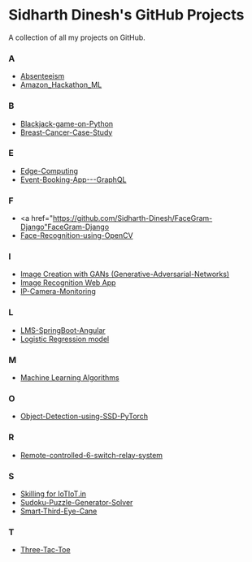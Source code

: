 # Sidharth Dinesh's GitHub Projects
A collection of all my projects on GitHub.

### A
- <a href="https://github.com/Sidharth-Dinesh/Absenteeism">Absenteeism</a>
- <a href="https://github.com/Sidharth-Dinesh/Amazon_Hackathon_ML">Amazon_Hackathon_ML</a>

### B
- <a href="https://github.com/Sidharth-Dinesh/Blackjack-game-on-Python">Blackjack-game-on-Python</a>
- <a href="https://github.com/Sidharth-Dinesh/Breast-Cancer-Case-Study">Breast-Cancer-Case-Study</a>

### E
- <a href="https://github.com/Sidharth-Dinesh/Edge-Computing">Edge-Computing</a>
- <a href="https://github.com/Sidharth-Dinesh/Event-Booking-App---GraphQL">Event-Booking-App---GraphQL</a>

### F
- <a href="https://github.com/Sidharth-Dinesh/FaceGram-Django"FaceGram-Django</a>
- <a href="https://github.com/Sidharth-Dinesh/Face-Recognition-using-OpenCV">Face-Recognition-using-OpenCV</a>

### I
- <a href="https://github.com/Sidharth-Dinesh/Image-Creation-with-GANs">Image Creation with GANs (Generative-Adversarial-Networks)</a>
- <a href="https://github.com/Sidharth-Dinesh/Image-Recognition-WebApp">Image Recognition Web App</a>
- <a href="https://github.com/Sidharth-Dinesh/IP-Camera-Monitoring">IP-Camera-Monitoring</a>

### L
- <a href="https://github.com/Sidharth-Dinesh/LMS-SpringBoot-Angular">LMS-SpringBoot-Angular</a>
- <a href="https://github.com/Sidharth-Dinesh/Titanic-Logistic-Regression">Logistic Regression model</a>

### M
- <a href="https://github.com/Sidharth-Dinesh/ML-Algorithms">Machine Learning Algorithms</a>

### O
- <a href="https://github.com/Sidharth-Dinesh/Object-Detection-using-SSD-PyTorch">Object-Detection-using-SSD-PyTorch</a>

### R
- <a href="https://github.com/Sidharth-Dinesh/Remote-controlled-6-switch-relay-system">Remote-controlled-6-switch-relay-system</a>

### S
- <a href="https://github.com/Sidharth-Dinesh/IoTIoT.in-Skilling">Skilling for IoTIoT.in</a>
- <a href="https://github.com/Sidharth-Dinesh/Sudoku-Puzzle-Generator-Solver">Sudoku-Puzzle-Generator-Solver</a>
- <a href="https://github.com/Sidharth-Dinesh/Smart-Third-Eye-Cane">Smart-Third-Eye-Cane</a>

### T
- <a href="https://github.com/Sidharth-Dinesh/three-tac-toe">Three-Tac-Toe</a>
